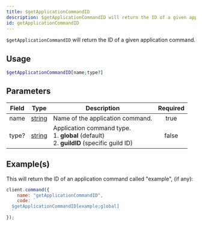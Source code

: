 ```yaml
---
title: $getApplicationCommandID
description: $getApplicationCommandID will return the ID of a given application command.
id: getApplicationCommandID
---
```


`$getApplicationCommandID` will return the ID of a given application command.

## Usage

```php
$getApplicationCommandID[name;type?]
```

## Parameters

| Field | Type                                                                                              | Description                                                                                        | Required |
| ----- | ------------------------------------------------------------------------------------------------- | -------------------------------------------------------------------------------------------------- | :------: |
| name  | [string](https://developer.mozilla.org/en-US/docs/Web/JavaScript/Reference/Global_Objects/String) | Name of the application command.                                                                   |   true   |
| type? | [string](https://developer.mozilla.org/en-US/docs/Web/JavaScript/Reference/Global_Objects/String) | Application command type. <br /> 1. **global** (default) <br /> 2. **guildID** (specific guild ID) |  false   |

## Example(s)

This will return the ID of an application command called "example", (if any):

```javascript
client.command({
    name: "getApplicationCommandID",
    code: `
  $getApplicationCommandID[example;global]
  `
});
```
